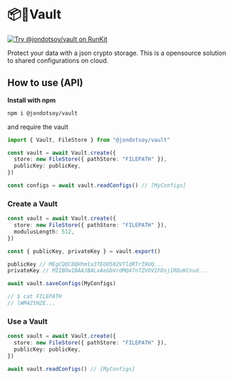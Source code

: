 # 📦🔐Vault

[![Try @jondotsoy/vault on RunKit](https://badge.runkitcdn.com/@jondotsoy/vault.svg)](https://npm.runkit.com/@jondotsoy/vault)

Protect your data with a json crypto storage. This is a opensource solution to shared configurations on cloud.

## How to use (API)

**Install with npm**

```sh
npm i @jondotsoy/vault
```

and require the vault

```ts
import { Vault, FileStore } from "@jondotsoy/vault"
```

```ts
const vault = await Vault.create({
  store: new FileStore({ pathStore: "FILEPATH" }),
  publicKey: publicKey,
})

const configs = await vault.readConfigs() // [MyConfigs]
```

### Create a Vault

```ts
const vault = await Vault.create({
  store: new FileStore({ pathStore: "FILEPATH" }),
  modulusLength: 512,
})

const { publicKey, privateKey } = vault.export()

publicKey // MEgCQQC8QHhm1a3TEOO502VTldRTrI9UQ...
privateKey // MIIBOwIBAAJBALxAeGbVrdMQ47nTZVOV1FOsj1RDuKCnud...

await vault.saveConfigs(MyConfigs)

// $ cat FILEPATH
// lWM4ZtHZE...
```

### Use a Vault

```ts
const vault = await Vault.create({
  store: new FileStore({ pathStore: "FILEPATH" }),
  publicKey: publicKey,
})

await vault.readConfigs() // [MyConfigs]
```
